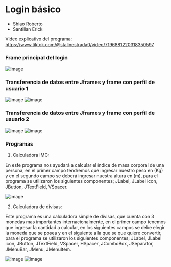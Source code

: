 # Login básico

- Shiao Roberto
- Santillan Erick

Video explicativo del programa: https://www.tiktok.com/@stalinestrada0/video/7196881220318350597 

### Frame principal del login
![image](https://user-images.githubusercontent.com/95731527/216852879-8518192a-c453-47a7-bf30-e2f4b2233511.png)

### Transferencia de datos entre Jframes y frame con perfil de usuario 1
![image](https://user-images.githubusercontent.com/95731527/216853018-4b2983fe-9699-41f1-9ba4-9d2c5db0cb9c.png)
![image](https://user-images.githubusercontent.com/95731527/216853085-4d91c1c4-d040-4ad2-ac20-1d8573a94693.png)

### Transferencia de datos entre Jframes y frame con perfil de usuario 2
![image](https://user-images.githubusercontent.com/95731527/216853184-cc30ab90-d80b-415f-bc5b-374c9c3ed3ce.png)
![image](https://user-images.githubusercontent.com/95731527/216853261-8203522e-98f4-4871-806e-0c68666c9933.png)

### Programas

1. Calculadora IMC:

En este programa nos ayudará a calcular el índice de masa corporal de una persona, en el primer campo tendremos que ingresar nuestro peso en (Kg) y en el segundo campo se deberá ingresar nuestra altura en (m), para el programa se utilizaron los siguientes componentes; JLabel, JLabel icon, JButton, JTextField, VSpacer.

![image](https://user-images.githubusercontent.com/95731527/216854245-cece4b07-759e-4a44-8cf2-ca1420c44462.png)

2. Calculadora de divisas:

Este programa es una calculadora simple de divisas, que cuenta con 3 monedas mas importantes internacionalmente, en el primer campo tenemos que ingresar la cantidad a calcular, en los siguientes campos se debe elegir la moneda que se posea y en el siguiente a la que se que quiere convertir, para el programa se utilizaron los siguientes componentes; JLabel, JLabel icon, JButton, JTextField, VSpacer, HSpacer, JComboBox, JSeparator, JMenuBar, JMenu, JMenuItem.

![image](https://user-images.githubusercontent.com/95731527/216854516-ee8b2629-5472-4a13-8fa3-2c3ec70918a2.png)
![image](https://user-images.githubusercontent.com/95731527/216854534-3208d396-a917-41f8-9b66-27e4c97c49b5.png)
